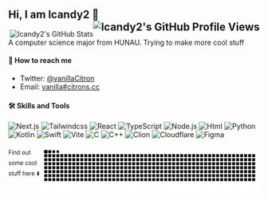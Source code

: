 ## Hi, I am lcandy2 👋 <img align="right" align="center" src="https://komarev.com/ghpvc/?username=lcandy2" alt="lcandy2's GitHub Profile Views" />

<!-- Github Readme Stats Image, Thanks to @anuraghazra -->
<picture>
  <source
    srcset="https://github-readme-stats.vercel.app/api?username=lcandy2&show_icons=true&theme=dark&hide_rank=true&hide_title=true"
    media="(prefers-color-scheme: dark)"
  />
  <source
    srcset="https://github-readme-stats.vercel.app/api?username=lcandy2&show_icons=true&hide_rank=true&hide_title=true"
    media="(prefers-color-scheme: light), (prefers-color-scheme: no-preference)"
  />
  <img align="right" src="https://github-readme-stats.vercel.app/api?username=lcandy2&show_icons=true&hide_rank=true&hide_title=true" alt="lcandy2's GitHub Stats" />
</picture>

A computer science major from HUNAU. Trying to make more cool stuff

<!--
**lcandy2/lcandy2** is a ✨ _special_ ✨ repository because its `README.md` (this file) appears on your GitHub profile.

Here are some ideas to get you started:

- 🔭 I’m currently working on ...
- 🌱 I’m currently learning ...
- 👯 I’m looking to collaborate on ...
- 🤔 I’m looking for help with ...
- 💬 Ask me about ...
- 📫 How to reach me: ...
- 😄 Pronouns: ...
- ⚡ Fun fact: ...
-->

#### 📮 How to reach me
- Twitter: [@vanillaCitron](https://twitter.com/vanillaCitron)
- Email: [vanilla#citrons.cc](mailto:vanilla@citrons.cc)

#### 🛠️ Skills and Tools
<!-- Service Logos by Sawaratsuki
https://github.com/SAWARATSUKI/ServiceLogos -->
<p>
<img height="48" alt="Next.js" src="https://raw.githubusercontent.com/SAWARATSUKI/ServiceLogos/main/Next.js/Next.js.png">
<img height="48" alt="Tailwindcss" src="https://raw.githubusercontent.com/SAWARATSUKI/ServiceLogos/main/Tailwindcss/Tailwindcss6.png">
<img height="48" alt="React" src="https://raw.githubusercontent.com/SAWARATSUKI/ServiceLogos/main/React/React.png">
<img height="48" alt="TypeScript" src="https://raw.githubusercontent.com/SAWARATSUKI/ServiceLogos/main/TypeScript/TypeScript.png">
<img height="48" alt="Node.js" src="https://raw.githubusercontent.com/SAWARATSUKI/ServiceLogos/main/Node.js/Node.js.png">
<img height="48" alt="Html" src="https://raw.githubusercontent.com/SAWARATSUKI/ServiceLogos/main/Html/HTML.png">
<img height="48" alt="Python" src="https://raw.githubusercontent.com/SAWARATSUKI/ServiceLogos/main/Python/Python.png">
<img height="48" alt="Kotlin" src="https://raw.githubusercontent.com/SAWARATSUKI/ServiceLogos/main/Kotlin/Kotlin_New.png">
<img height="48" alt="Swift" src="https://raw.githubusercontent.com/SAWARATSUKI/ServiceLogos/main/Swift/Swift.png">
<img height="48" alt="Vite" src="https://raw.githubusercontent.com/SAWARATSUKI/ServiceLogos/main/Vite/Vite.png">
<img height="48" alt="C" src="https://raw.githubusercontent.com/SAWARATSUKI/ServiceLogos/main/C/C.png">
<img height="48" alt="C++" src="https://raw.githubusercontent.com/SAWARATSUKI/ServiceLogos/main/C++/C++.png">
<img height="48" alt="Clion" src="https://raw.githubusercontent.com/SAWARATSUKI/ServiceLogos/main/Clion/Clion.png">
<img height="48" alt="Cloudflare" src="https://raw.githubusercontent.com/SAWARATSUKI/ServiceLogos/main/Cloudflare/Cloudflare.png">
<img height="48" alt="Figma" src="https://raw.githubusercontent.com/SAWARATSUKI/ServiceLogos/main/Figma/Figma.png">
</p>

<!-- Snake Game Image, codes from @ann61c -->
<picture>
  <source media="(prefers-color-scheme: dark)" srcset="https://raw.githubusercontent.com/lcandy2/lcandy2/snake-game/github-contribution-grid-snake-dark.svg">
  <source media="(prefers-color-scheme: light)" srcset="https://raw.githubusercontent.com/lcandy2/lcandy2/snake-game/github-contribution-grid-snake.svg">
  <img height="96" align="right" alt="github contribution grid snake animation" src="https://raw.githubusercontent.com/lcandy2/lcandy2/snake-game/github-contribution-grid-snake.svg">
</picture>

<sub>Find out some cool stuff here ⬇️</sub>